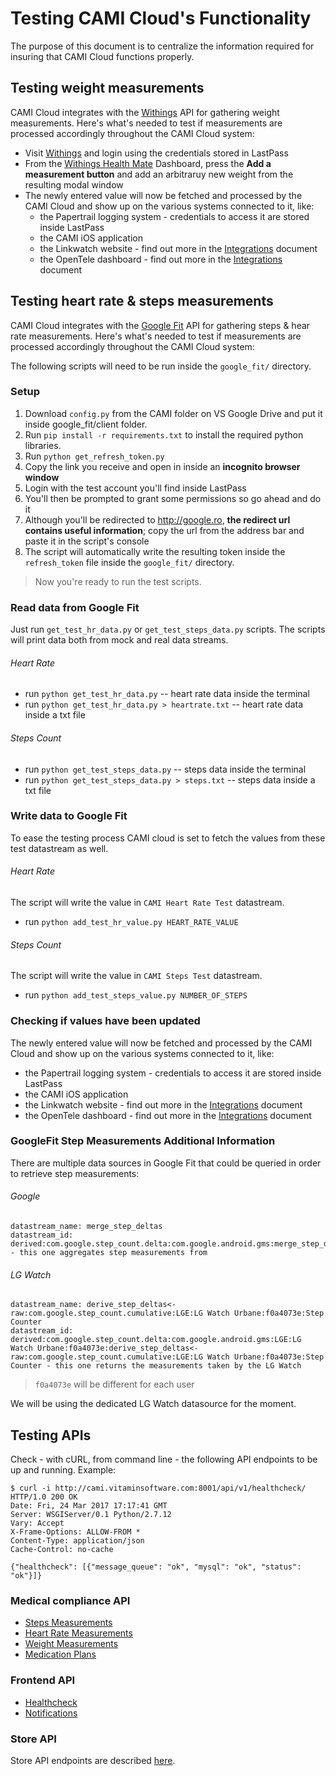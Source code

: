 # Testing CAMI Cloud's Functionality

The purpose of this document is to centralize the information required for insuring that CAMI Cloud functions properly.

## Testing weight measurements

CAMI Cloud integrates with the [Withings](https://www.withings.com/eu/en/) API for gathering weight measurements. Here's what's needed to test if measurements are processed accordingly throughout the CAMI Cloud system:

* Visit [Withings](https://www.withings.com/eu/en/) and login using the credentials stored in LastPass
* From the [Withings Health Mate](https://healthmate.withings.com/) Dashboard, press the **Add a measurement button** and add an arbitraruy new weight from the resulting modal window
* The newly entered value will now be fetched and processed by the CAMI Cloud and show up on the various systems connected to it, like:
  * the Papertrail logging system - credentials to access it are stored inside LastPass
  * the CAMI iOS application
  * the Linkwatch website - find out more in the [Integrations](INTEGRATIONS.md) document
  * the OpenTele dashboard - find out more in the [Integrations](INTEGRATIONS.md) document

## Testing heart rate & steps measurements

CAMI Cloud integrates with the [Google Fit](https://developers.google.com/fit/) API for gathering steps & hear rate measurements. Here's what's needed to test if measurements are processed accordingly throughout the CAMI Cloud system:

The following scripts will need to be run inside the `google_fit/` directory.

### Setup

1. Download `config.py` from the CAMI folder on VS Google Drive and put it inside google_fit/client folder.
2. Run `pip install -r requirements.txt` to install the required python libraries.
3. Run `python get_refresh_token.py`
4. Copy the link you receive and open in inside an **incognito browser window**
5. Login with the test account you'll find inside LastPass
6. You'll then be prompted to grant some permissions so go ahead and do it
7. Although you'll be redirected to http://google.ro, **the redirect url contains useful information**; copy the url from the address bar and paste it in the script's console
8. The script will automatically write the resulting token inside the `refresh_token` file inside the `google_fit/` directory.

> Now you're ready to run the test scripts.

### Read data from Google Fit

Just run `get_test_hr_data.py` or `get_test_steps_data.py` scripts. The scripts will print data both from mock and real data streams.

###### Heart Rate
* run `python get_test_hr_data.py` -- heart rate data inside the terminal
* run `python get_test_hr_data.py > heartrate.txt` -- heart rate data inside a txt file

###### Steps Count
* run `python get_test_steps_data.py` -- steps data inside the terminal
* run `python get_test_steps_data.py > steps.txt` -- steps data inside a txt file


### Write data to Google Fit

To ease the testing process CAMI cloud is set to fetch the values from these test datastream as well.

###### Heart Rate

The script will write the value in ```CAMI Heart Rate Test``` datastream.

* run `python add_test_hr_value.py HEART_RATE_VALUE`

###### Steps Count

The script will write the value in ```CAMI Steps Test``` datastream.

* run `python add_test_steps_value.py NUMBER_OF_STEPS`

### Checking if values have been updated

The newly entered value will now be fetched and processed by the CAMI Cloud and show up on the various systems connected to it, like:

* the Papertrail logging system - credentials to access it are stored inside LastPass
* the CAMI iOS application
* the Linkwatch website - find out more in the [Integrations](INTEGRATIONS.md) document
* the OpenTele dashboard - find out more in the [Integrations](INTEGRATIONS.md) document


### GoogleFit Step Measurements Additional Information

There are multiple data sources in Google Fit that could be queried in order to retrieve step measurements:

###### Google

```
datastream_name: merge_step_deltas
datastream_id: derived:com.google.step_count.delta:com.google.android.gms:merge_step_deltas - this one aggregates step measurements from
```

###### LG Watch

```
datastream_name: derive_step_deltas<-raw:com.google.step_count.cumulative:LGE:LG Watch Urbane:f0a4073e:Step Counter
datastream_id: derived:com.google.step_count.delta:com.google.android.gms:LGE:LG Watch Urbane:f0a4073e:derive_step_deltas<-raw:com.google.step_count.cumulative:LGE:LG Watch Urbane:f0a4073e:Step Counter - this one returns the measurements taken by the LG Watch
```

> `f0a4073e` will be different for each user

We will be using the dedicated LG Watch datasource for the moment.

## Testing APIs
Check - with cURL, from command line - the following API endpoints to be up and running.
Example:
```
$ curl -i http://cami.vitaminsoftware.com:8001/api/v1/healthcheck/
HTTP/1.0 200 OK
Date: Fri, 24 Mar 2017 17:17:41 GMT
Server: WSGIServer/0.1 Python/2.7.12
Vary: Accept
X-Frame-Options: ALLOW-FROM *
Content-Type: application/json
Cache-Control: no-cache

{"healthcheck": [{"message_queue": "ok", "mysql": "ok", "status": "ok"}]}
```

### Medical compliance API
* [Steps Measurements](http://cami.vitaminsoftware.com:8000/api/v1/steps-measurements/)
* [Heart Rate Measurements](http://cami.vitaminsoftware.com:8000/api/v1/heartrate-measurements/)
* [Weight Measurements](http://cami.vitaminsoftware.com:8000/api/v1/weight-measurements/)
* [Medication Plans](http://cami.vitaminsoftware.com:8000/api/v1/medication-plans/)

### Frontend API
* [Healthcheck](http://cami.vitaminsoftware.com:8001/api/v1/healthcheck/)
* [Notifications](http://cami.vitaminsoftware.com:8001/api/v1/notifications/)

### Store API
Store API endpoints are described [here](https://github.com/cami-project/cami-project/blob/master/store/README.md).